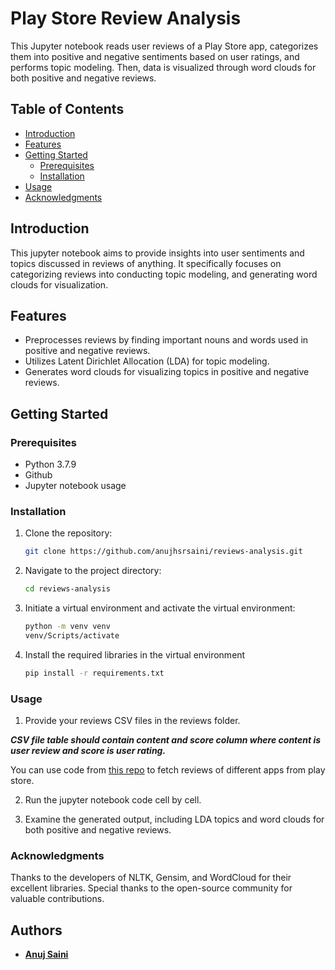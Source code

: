 # Play Store Review Analysis

This Jupyter notebook reads user reviews of a Play Store app, categorizes them into positive and negative sentiments based on user ratings, and performs topic modeling. Then, data is visualized through word clouds for both positive and negative reviews.

## Table of Contents

- [Introduction](#introduction)
- [Features](#features)
- [Getting Started](#getting-started)
  - [Prerequisites](#prerequisites)
  - [Installation](#installation)
- [Usage](#usage)
- [Acknowledgments](#acknowledgments)

## Introduction

This jupyter notebook aims to provide insights into user sentiments and topics discussed in reviews of anything. It specifically focuses on categorizing reviews into conducting topic modeling, and generating word clouds for visualization.

## Features

- Preprocesses reviews by finding important nouns and words used in positive and negative reviews.
- Utilizes Latent Dirichlet Allocation (LDA) for topic modeling.
- Generates word clouds for visualizing topics in positive and negative reviews.

## Getting Started

### Prerequisites

- Python 3.7.9
- Github
- Jupyter notebook usage

### Installation

1. Clone the repository:

   ```bash
   git clone https://github.com/anujhsrsaini/reviews-analysis.git
2. Navigate to the project directory:
   ```sh 
   cd reviews-analysis
3. Initiate a virtual environment and activate the virtual environment:
   ```sh 
   python -m venv venv
   venv/Scripts/activate
   ```
3. Install the required libraries in the virtual environment
   ```sh
   pip install -r requirements.txt
   ```

### Usage

1. Provide your reviews CSV files in the reviews folder.

***CSV file table should contain content and score column where content is user review and score is user rating.***

You can use code from [this repo](https://github.com/anujhsrsaini/Play-Store-Review-Scraper) to fetch reviews of different apps from play store.

2. Run the jupyter notebook code cell by cell.

3. Examine the generated output, including LDA topics and word clouds for both positive and negative reviews.

### Acknowledgments

Thanks to the developers of NLTK, Gensim, and WordCloud for their excellent libraries.
Special thanks to the open-source community for valuable contributions.


## Authors

- **[Anuj Saini](https://www.linkedin.com/in/anuj-saini-7230a0257/)**